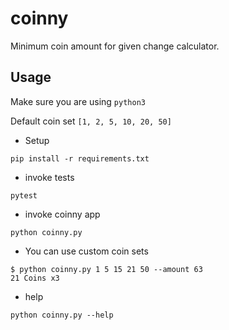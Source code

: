# coinny
Minimum coin amount for given change calculator.

## Usage

Make sure you are using `python3`

Default coin set `[1, 2, 5, 10, 20, 50]`
 * Setup
```
pip install -r requirements.txt
```
* invoke tests
```
pytest
```
* invoke coinny app
```
python coinny.py
```
* You can use custom coin sets
```
$ python coinny.py 1 5 15 21 50 --amount 63
21 Coins x3
```
* help
```
python coinny.py --help
```